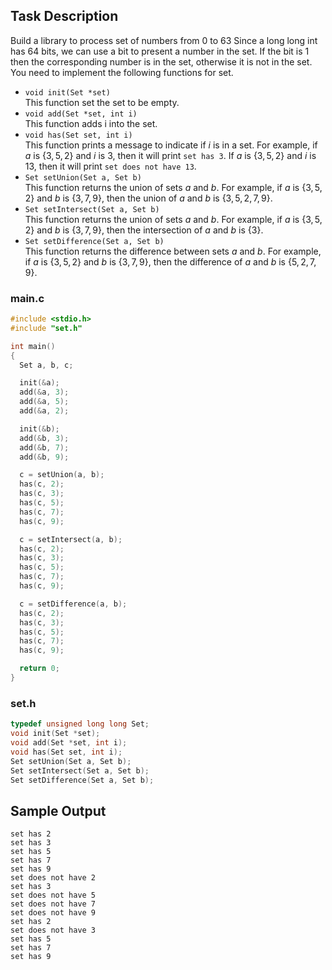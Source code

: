 ## Task Description ##

Build a library to process set of numbers from 0 to 63 Since a long long int has 64 bits, we can use a bit to present a number in the set. If the bit is 1 then the corresponding number is in the set, otherwise it is not in the set. You need to implement the following functions for set.

* `void init(Set *set)`  
This function set the set to be empty.
* `void add(Set *set, int i)`  
This function adds i into the set.
* `void has(Set set, int i)`  
This function prints a message to indicate if $i$ is in a set. For example, if $a$ is $\{3, 5, 2\}$ and $i$ is $3$, then it will print `set has 3`. If $a$ is $\{3, 5, 2\}$ and $i$ is $13$, then it will print `set does not have 13`.
* `Set setUnion(Set a, Set b)`  
This function returns the union of sets $a$ and $b$. For example, if $a$ is $\{3, 5, 2\}$ and $b$ is $\{3, 7, 9\}$, then the union of $a$ and $b$ is $\{3, 5, 2, 7, 9\}$.
* `Set setIntersect(Set a, Set b)`  
This function returns the union of sets $a$ and $b$. For example, if $a$ is $\{3, 5, 2\}$ and $b$ is $\{3, 7, 9\}$, then the intersection of $a$ and $b$ is $\{3\}$.
* `Set setDifference(Set a, Set b)`  
This function returns the difference between sets $a$ and $b$. For example, if $a$ is $\{3, 5, 2\}$ and $b$ is $\{3, 7, 9\}$, then the difference of $a$ and $b$ is $\{5, 2, 7, 9\}$.

### main.c ###

```c
#include <stdio.h>
#include "set.h"

int main()
{
  Set a, b, c;

  init(&a);
  add(&a, 3);
  add(&a, 5);
  add(&a, 2);

  init(&b);
  add(&b, 3);
  add(&b, 7);
  add(&b, 9);

  c = setUnion(a, b);
  has(c, 2);
  has(c, 3);
  has(c, 5);
  has(c, 7);
  has(c, 9);

  c = setIntersect(a, b);
  has(c, 2);
  has(c, 3);
  has(c, 5);
  has(c, 7);
  has(c, 9);

  c = setDifference(a, b);
  has(c, 2);
  has(c, 3);
  has(c, 5);
  has(c, 7);
  has(c, 9);

  return 0;
}
```

### set.h ###
```c
typedef unsigned long long Set;
void init(Set *set);
void add(Set *set, int i);
void has(Set set, int i);
Set setUnion(Set a, Set b);
Set setIntersect(Set a, Set b);
Set setDifference(Set a, Set b);
```
## Sample Output ##

```
set has 2
set has 3
set has 5
set has 7
set has 9
set does not have 2
set has 3
set does not have 5
set does not have 7
set does not have 9
set has 2
set does not have 3
set has 5
set has 7
set has 9
```